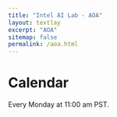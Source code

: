 ```yaml
---
title: "Intel AI Lab - AOA"
layout: textlay
excerpt: "AOA"
sitemap: false
permalink: /aoa.html
---
```


# Calendar

Every Monday at 11:00 am PST.

<!-- 05.09.2017 Aarts

dfghjkl -->

